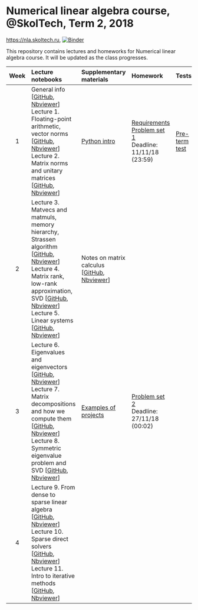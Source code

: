 # Numerical linear algebra course, @SkolTech, Term 2, 2018

https://nla.skoltech.ru, [![Binder](http://mybinder.org/badge.svg)](https://mybinder.org/v2/gh/oseledets/nla2018/master)

This repository contains lectures and homeworks for Numerical linear algebra course. It will be updated as the class progresses.

| Week | Lecture notebooks | Supplementary materials | Homework | Tests |
|:------:|:----------|:----------|:----------|-------|
|1| General info [[GitHub](lectures/general_info.ipynb), [Nbviewer](https://nbviewer.jupyter.org/github/oseledets/nla2018/blob/master/lectures/general_info.ipynb)]  <br> Lecture 1. Floating-point arithmetic, vector norms [[GitHub](lectures/lecture-1.ipynb), [Nbviewer](https://nbviewer.jupyter.org/github/oseledets/nla2018/blob/master/lectures/lecture-1.ipynb)] <br> Lecture 2. Matrix norms and unitary matrices [[GitHub](lectures/lecture-2.ipynb), [Nbviewer](https://nbviewer.jupyter.org/github/oseledets/nla2018/blob/master/lectures/lecture-2.ipynb)]| [Python intro](./lectures/Python_Intro.ipynb) | [Requirements](hw.pdf) <br> [Problem set 1](https://nbviewer.jupyter.org/github/oseledets/nla2018/blob/master/psets/PS1.ipynb) <br> Deadline: 11/11/18 (23:59)| [Pre-term test](./tests/preterm_test.pdf) | 
|2| Lecture 3. Matvecs and matmuls, memory hierarchy, Strassen algorithm [[GitHub](https://github.com/oseledets/nla2018/blob/master/lectures/lecture-3.ipynb), [Nbviewer](https://nbviewer.jupyter.org/github/oseledets/nla2018/blob/master/lectures/lecture-3.ipynb)] <br> Lecture 4. Matrix rank, low-rank approximation, SVD [[GitHub](https://github.com/oseledets/nla2018/blob/master/lectures/lecture-4.ipynb), [Nbviewer](https://nbviewer.jupyter.org/github/oseledets/nla2018/blob/master/lectures/lecture-4.ipynb)] <br> Lecture 5. Linear systems [[GitHub](https://github.com/oseledets/nla2018/blob/master/lectures/lecture-5.ipynb), [Nbviewer](https://nbviewer.jupyter.org/github/oseledets/nla2018/blob/master/lectures/lecture-5.ipynb)]| Notes on matrix calculus [[GitHub](https://github.com/oseledets/nla2018/blob/master/lectures/matrix_calculus.ipynb), [Nbviewer](https://nbviewer.jupyter.org/github/oseledets/nla2018/blob/master/lectures/matrix_calculus.ipynb)] | | |
|3| Lecture 6. Eigenvalues and eigenvectors [[GitHub](https://github.com/oseledets/nla2018/blob/master/lectures/lecture-6.ipynb), [Nbviewer](https://nbviewer.jupyter.org/github/oseledets/nla2018/blob/master/lectures/lecture-6.ipynb)] <br> Lecture 7. Matrix decompositions and how we compute them [[GitHub](https://github.com/oseledets/nla2018/blob/master/lectures/lecture-7.ipynb), [Nbviewer](https://nbviewer.jupyter.org/github/oseledets/nla2018/blob/master/lectures/lecture-7.ipynb)] <br> Lecture 8. Symmetric eigenvalue problem and SVD [[GitHub](https://github.com/oseledets/nla2018/blob/master/lectures/lecture-8.ipynb), [Nbviewer](https://nbviewer.jupyter.org/github/oseledets/nla2018/blob/master/lectures/lecture-8.ipynb)] | [Examples of projects](https://github.com/oseledets/nla2018/blob/master/nla2018_examples_projects.pdf) | [Problem set 2](https://nbviewer.jupyter.org/github/oseledets/nla2018/blob/master/psets/PS2.ipynb) <br> Deadline: 27/11/18 (00:02) |
|4| Lecture 9. From dense to sparse linear algebra [[GitHub](https://github.com/oseledets/nla2018/blob/master/lectures/lecture-9.ipynb), [Nbviewer](https://nbviewer.jupyter.org/github/oseledets/nla2018/blob/master/lectures/lecture-9.ipynb)] <br> Lecture 10. Sparse direct solvers [[GitHub](https://github.com/oseledets/nla2018/blob/master/lectures/lecture-10.ipynb), [Nbviewer](https://nbviewer.jupyter.org/github/oseledets/nla2018/blob/master/lectures/lecture-10.ipynb)] <br> Lecture 11. Intro to iterative methods [[GitHub](https://github.com/oseledets/nla2018/blob/master/lectures/lecture-11.ipynb), [Nbviewer](https://nbviewer.jupyter.org/github/oseledets/nla2018/blob/master/lectures/lecture-11.ipynb)] | | |

